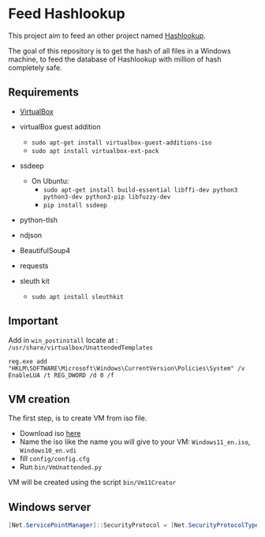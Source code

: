 # Feed Hashlookup

This project aim to feed an other project named [Hashlookup](https://github.com/hashlookup/hashlookup-forensic-analyser). 

The goal of this repository is to get the hash of all files in a Windows machine, to feed the database of Hashlookup with million of hash completely safe.

## Requirements

- [VirtualBox](https://www.virtualbox.org/wiki/Linux_Downloads)

- virtualBox guest addition
  
  - `sudo apt-get install virtualbox-guest-additions-iso`
  - `sudo apt install virtualbox-ext-pack`

- ssdeep
  
  - On Ubuntu:
    - `sudo apt-get install build-essential libffi-dev python3 python3-dev python3-pip libfuzzy-dev`
    - `pip install ssdeep`

- python-tlsh

- ndjson

- BeautifulSoup4

- requests

- sleuth kit
  
  - `sudo apt install sleuthkit`

## Important

Add in `win_postinstall` locate at : `/usr/share/virtualbox/UnattendedTemplates`

```
reg.exe add "HKLM\SOFTWARE\Microsoft\Windows\CurrentVersion\Policies\System" /v EnableLUA /t REG_DWORD /d 0 /f
```

## VM creation

The first step, is to create VM from iso file.

- Download iso [here](https://www.microsoft.com/software-download/windows11)
- Name the iso like the name you will give to your VM: `Windows11_en.iso`, `Windows10_en.vdi`
- fill  `config/config.cfg`
- Run `bin/VmUnattended.py`

VM will be created using the script `bin/Vm11Creator`

## Windows server

```powershell
[Net.ServicePointManager]::SecurityProtocol = [Net.SecurityProtocolType]::Tls12
```
